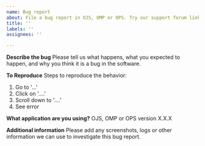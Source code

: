 ```yaml
---
name: Bug report
about: File a bug report in OJS, OMP or OPS. Try our support forum linked below if you can't provide reproduction steps and technical specifications.
title: ''
labels: ''
assignees: ''

---
```


**Describe the bug**
Please tell us what happens, what you expected to happen, and why you think it is a bug in the software.

**To Reproduce**
Steps to reproduce the behavior:
1. Go to '...'
2. Click on '....'
3. Scroll down to '....'
4. See error

**What application are you using?**
 OJS, OMP or OPS version X.X.X

**Additional information**
Please add any screenshots, logs or other information we can use to investigate this bug report.

